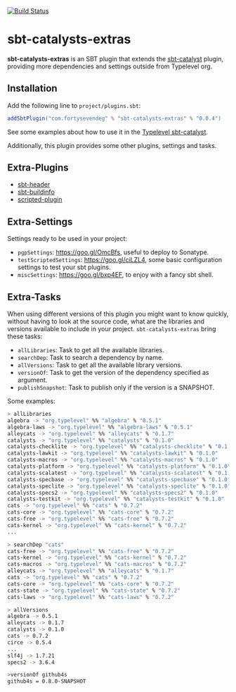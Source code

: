 [![Build Status](https://travis-ci.org/47deg/sbt-catalysts-extras.svg?branch=master)](https://travis-ci.org/47deg/sbt-catalysts-extras)

# sbt-catalysts-extras

**sbt-catalysts-extras** is an SBT plugin that extends the [sbt-catalyst](https://github.com/typelevel/sbt-catalysts) plugin, providing more dependencies and settings outside from Typelevel org.

## Installation

Add the following line to `project/plugins.sbt`:

```scala
addSbtPlugin("com.fortysevendeg" % "sbt-catalysts-extras" % "0.0.4")
```

See some examples about how to use it in the [Typelevel sbt-catalyst](https://github.com/typelevel/sbt-catalysts#quick-example).

Additionally, this plugin provides some other plugins, settings and tasks.

## Extra-Plugins

* [sbt-header](https://github.com/sbt/sbt-header)
* [sbt-buildinfo](https://github.com/sbt/sbt-buildinfo)
* [scripted-plugin](https://github.com/sbt/sbt/tree/0.13/scripted)

## Extra-Settings

Settings ready to be used in your project:

* `pgpSettings`: https://goo.gl/OmcBfs, useful to deploy to Sonatype.
* `testScriptedSettings`: https://goo.gl/ciLZL4, some basic configuration settings to test your sbt plugins.
* `miscSettings`: https://goo.gl/bxp4EF, to enjoy with a fancy sbt shell.

## Extra-Tasks

When using different versions of this plugin you might want to know quickly, without having to look at the source code, what are the libraries and versions available to include in your project. `sbt-catalysts-extras` bring these tasks:

* `allLibraries`: Task to get all the available libraries.
* `searchDep`: Task to search a dependency by name.
* `allVersions`: Task to get all the available library versions.
* `versionOf`: Task to get the version of the dependency specified as argument.
* `publishSnapshot`: Task to publish only if the version is a SNAPSHOT.

Some examples:

```bash
> allLibraries
algebra -> "org.typelevel" %% "algebra" % "0.5.1"
algebra-laws -> "org.typelevel" %% "algebra-laws" % "0.5.1"
alleycats -> "org.typelevel" %% "alleycats" % "0.1.7"
catalysts -> "org.typelevel" %% "catalysts" % "0.1.0"
catalysts-checklite -> "org.typelevel" %% "catalysts-checklite" % "0.1.0"
catalysts-lawkit -> "org.typelevel" %% "catalysts-lawkit" % "0.1.0"
catalysts-macros -> "org.typelevel" %% "catalysts-macros" % "0.1.0"
catalysts-platform -> "org.typelevel" %% "catalysts-platform" % "0.1.0"
catalysts-scalatest -> "org.typelevel" %% "catalysts-scalatest" % "0.1.0"
catalysts-specbase -> "org.typelevel" %% "catalysts-specbase" % "0.1.0"
catalysts-speclite -> "org.typelevel" %% "catalysts-speclite" % "0.1.0"
catalysts-specs2 -> "org.typelevel" %% "catalysts-specs2" % "0.1.0"
catalysts-testkit -> "org.typelevel" %% "catalysts-testkit" % "0.1.0"
cats -> "org.typelevel" %% "cats" % "0.7.2"
cats-core -> "org.typelevel" %% "cats-core" % "0.7.2"
cats-free -> "org.typelevel" %% "cats-free" % "0.7.2"
cats-kernel -> "org.typelevel" %% "cats-kernel" % "0.7.2"
...
```

```bash
> searchDep "cats"
cats-free -> "org.typelevel" %% "cats-free" % "0.7.2"
cats-kernel -> "org.typelevel" %% "cats-kernel" % "0.7.2"
cats-macros -> "org.typelevel" %% "cats-macros" % "0.7.2"
alleycats -> "org.typelevel" %% "alleycats" % "0.1.7"
cats -> "org.typelevel" %% "cats" % "0.7.2"
cats-core -> "org.typelevel" %% "cats-core" % "0.7.2"
cats-state -> "org.typelevel" %% "cats-state" % "0.7.2"
cats-laws -> "org.typelevel" %% "cats-laws" % "0.7.2"
```

```bash
> allVersions
algebra -> 0.5.1
alleycats -> 0.1.7
catalysts -> 0.1.0
cats -> 0.7.2
circe -> 0.5.4
...
slf4j -> 1.7.21
specs2 -> 3.6.4
```

```bash
>versionOf github4s
github4s = 0.8.0-SNAPSHOT
```
